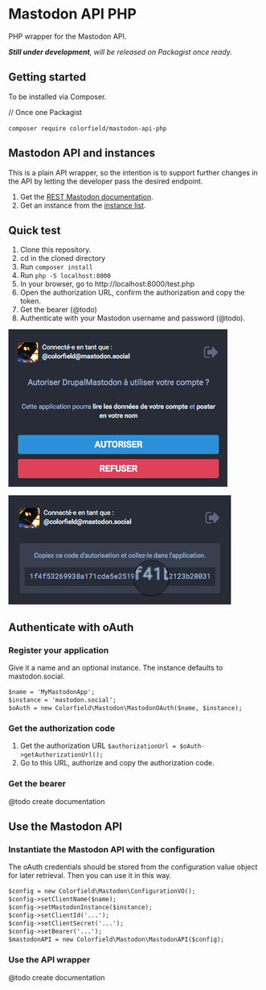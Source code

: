 # Mastodon API PHP

PHP wrapper for the Mastodon API.

_**Still under development**, will be released on Packagist once ready._

## Getting started

To be installed via Composer.

// Once one Packagist

`composer require colorfield/mastodon-api-php`

## Mastodon API and instances

This is a plain API wrapper, so the intention is to support further changes in the API by letting the developer pass the desired endpoint.

1. Get the [REST Mastodon documentation](https://github.com/tootsuite/documentation/blob/master/Using-the-API/API.md).
2. Get an instance from the [instance list](https://instances.mastodon.xyz/list).

## Quick test 

1. Clone this repository.
2. cd in the cloned directory
2. Run `composer install`
3. Run `php -S localhost:8000`
4. In your browser, go to http://localhost:8000/test.php
5. Open the authorization URL, confirm the authorization and copy the token.
6. Get the bearer (@todo)
7. Authenticate with your Mastodon username and password (@todo).

![Authorize your application](documentation/images/mastodon-authorize.png?raw=true "Authorize your application")

![Authorize your application](documentation/images/mastodon-authorization-code.png?raw=true "Authorization code")


## Authenticate with oAuth

### Register your application

Give it a name and an optional instance. 
The instance defaults to mastodon.social.

```
$name = 'MyMastodonApp';
$instance = 'mastodon.social';
$oAuth = new Colorfield\Mastodon\MastodonOAuth($name, $instance);
```

### Get the authorization code

1. Get the authorization URL `$authorizationUrl = $oAuth->getAuthorizationUrl();`
2. Go to this URL, authorize and copy the authorization code.

### Get the bearer

@todo create documentation

## Use the Mastodon API

### Instantiate the Mastodon API with the configuration

The oAuth credentials should be stored from the configuration value object for later retrieval.
Then you can use it in this way.

```
$config = new Colorfield\Mastodon\ConfigurationVO();
$config->setClientName($name);
$config->setMastodonInstance($instance);
$config->setClientId('...');
$config->setClientSecret('...');
$config->setBearer('...');
$mastodonAPI = new Colorfield\Mastodon\MastodonAPI($config);
```

### Use the API wrapper

@todo create documentation
